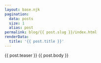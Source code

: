 ```yaml
---
layout: base.njk
pagination:
  data: posts
  size: 1
  alias: post
permalink: blog/{{ post.slug }}/index.html
renderData: 
  title: '{{ post.title }}'
---
```


{{ post.teaser }}
{{ post.body }}
